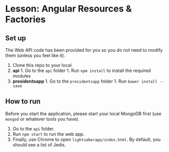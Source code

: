 # Lesson: Angular Resources & Factories

## Set up

The Web API code has been provided for you so you do not need to modify them (unless you feel like it).

  1. Clone this repo to your local.
  1. **api**
    1. Go to the `api` folder
    1. Run `npm install` to install the required modules
  1. **presidentsapp**
    1. Go to the `presidentsapp` folder
    1. Run `bower install --save`

## How to run

Before you start the application, please start your local MongoDB first (use `mongod` or whatever tools you have).

  1. Go to the `api` folder.
  1. Run `npm start` to run the web app.
  1. Finally, use Chrome to open `lightsaberapp/index.html`. By default, you should see a list of Jedis.

